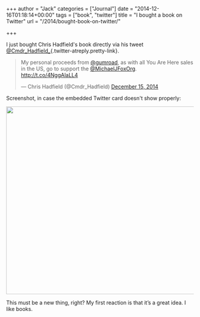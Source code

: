 +++
author = "Jack"
categories = ["Journal"]
date = "2014-12-16T01:18:14+00:00"
tags = ["book", "twitter"]
title = "I bought a book on Twitter"
url = "/2014/bought-book-on-twitter/"

+++

I just bought Chris Hadfield's book directly via his tweet [@Cmdr_Hadfield_][1]{.twitter-atreply.pretty-link}.

<blockquote class="twitter-tweet" width="550">
  <p lang="en" dir="ltr">
    My personal proceeds from <a href="https://twitter.com/gumroad">@gumroad</a>, as with all You Are Here sales in the US, go to support the <a href="https://twitter.com/MichaelJFoxOrg">@MichaelJFoxOrg</a>. <a href="http://t.co/4NggAlaLL4">http://t.co/4NggAlaLL4</a>
  </p>
  
  <p>
    &mdash; Chris Hadfield (@Cmdr_Hadfield) <a href="https://twitter.com/Cmdr_Hadfield/status/544616935259123712">December 15, 2014</a>
  </p>
</blockquote>



Screenshot, in case the embedded Twitter card doesn't show properly:

<img style="max-height: none; max-width: 100%;" src="/img/2014/12/Chris_Hadfield_on_Twitter___My_personal_proceeds_from__gumroad__as_with_all_You_Are_Here_sales_in_the_US__go_to_support_the__MichaelJFoxOrg__http___t_co_4NggAlaLL4_.png" alt="" width="598" height="503" />

This must be a new thing, right? My first reaction is that it’s a great idea. I like books.

 [1]: https://twitter.com/Cmdr_Hadfield